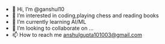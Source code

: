 - 👋 Hi, I’m @ganshul10
- 👀 I’m interested in coding,playing chess and reading books
- 🌱 I’m currently learning AI/ML
- 💞️ I’m looking to collaborate on ...
- 📫 How to reach me anshulgupta101003@gmail.com 

<!---
ganshul10/ganshul10 is a ✨ special ✨ repository because its `README.md` (this file) appears on your GitHub profile.
You can click the Preview link to take a look at your changes.
--->

